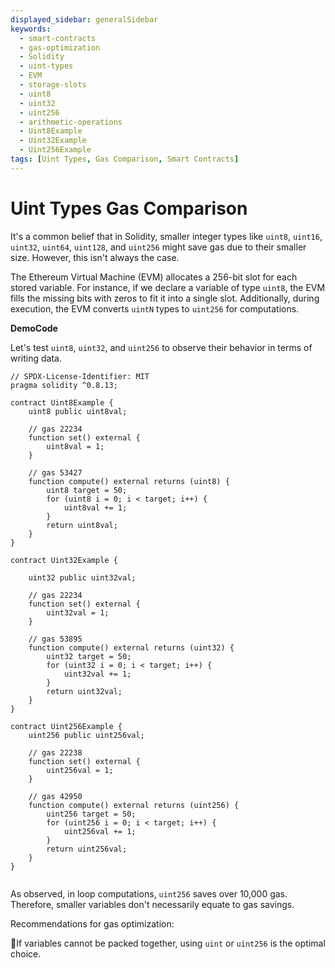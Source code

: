 ```yaml
---
displayed_sidebar: generalSidebar
keywords:
  - smart-contracts
  - gas-optimization
  - Solidity
  - uint-types
  - EVM
  - storage-slots
  - uint8
  - uint32
  - uint256
  - arithmetic-operations
  - Uint8Example
  - Uint32Example
  - Uint256Example
tags: [Uint Types, Gas Comparison, Smart Contracts]
---
```



# Uint Types Gas Comparison

It's a common belief that in Solidity, smaller integer types like `uint8`, `uint16`, `uint32`, `uint64`, `uint128`, and `uint256` might save gas due to their smaller size. However, this isn't always the case.

The Ethereum Virtual Machine (EVM) allocates a 256-bit slot for each stored variable. For instance, if we declare a variable of type `uint8`, the EVM fills the missing bits with zeros to fit it into a single slot. Additionally, during execution, the EVM converts `uintN` types to `uint256` for computations.

**DemoCode**

Let's test `uint8`, `uint32`, and `uint256` to observe their behavior in terms of writing data.

```solidity
// SPDX-License-Identifier: MIT
pragma solidity ^0.8.13;

contract Uint8Example {
    uint8 public uint8val;

    // gas 22234
    function set() external {
        uint8val = 1;
    }

    // gas 53427
    function compute() external returns (uint8) {
        uint8 target = 50;
        for (uint8 i = 0; i < target; i++) {
            uint8val += 1;
        }
        return uint8val;
    }
}

contract Uint32Example {

    uint32 public uint32val;

    // gas 22234
    function set() external {
        uint32val = 1;
    }

    // gas 53895
    function compute() external returns (uint32) {
        uint32 target = 50;
        for (uint32 i = 0; i < target; i++) {
            uint32val += 1;
        }
        return uint32val;
    }
}

contract Uint256Example {
    uint256 public uint256val;

    // gas 22238
    function set() external {
        uint256val = 1;
    }

    // gas 42950
    function compute() external returns (uint256) {
        uint256 target = 50;
        for (uint256 i = 0; i < target; i++) {
            uint256val += 1;
        }
        return uint256val;
    }
}


```

As observed, in loop computations, `uint256` saves over 10,000 gas. Therefore, smaller variables don't necessarily equate to gas savings.

Recommendations for gas optimization:

🌟If variables cannot be packed together, using `uint` or `uint256` is the optimal choice.

